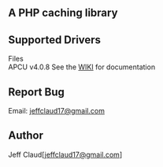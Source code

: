 ## A PHP caching library

## Supported Drivers
Files  
APCU v4.0.8
See the [WIKI](https://github.com/crazymeeks/phpcacher/wiki) for documentation


## Report Bug
Email: jeffclaud17@gmail.com

## Author
Jeff Claud[jeffclaud17@gmail.com]